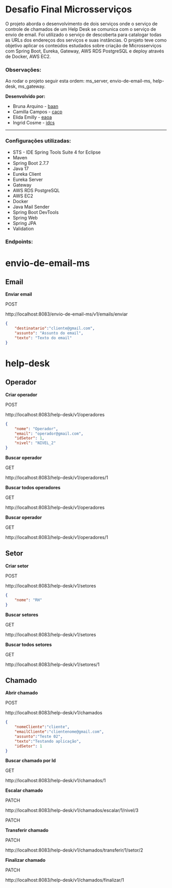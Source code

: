 # Desafio Final Microsserviços

O projeto aborda o desenvolvimento de dois serviços onde o serviço de controle de chamados de um Help Desk se comunica
com o serviço de envio de email. Foi utilizado o serviço de descoberta para catalogar todas as URLs dos endereços dos serviços
e suas instâncias.
O projeto teve como objetivo aplicar os conteúdos estudados sobre criação de Microsserviços com Spring Boot, Eureka, Gateway, AWS RDS PostgreSQL 
e deploy através de Docker, AWS EC2.

### Observações: 

Ao rodar o projeto seguir esta ordem: ms_server, envio-de-email-ms, help-desk, ms_gateway.


**Desenvolvido por:**

* Bruna Arquino - [baan](https://git.gft.com/baan)
* Camilla Campos - [cacp](https://git.gft.com/cacp)
* Elida Emilly - [eaoa](https://git.gft.com/eaoa)
* Ingrid Cosme - [idcs](https://git.gft.com/idcs)

----

### Configurações utilizadas:

* STS - IDE Spring Tools Suite 4 for Eclipse
* Maven
* Spring Boot 2.7.7
* Java 17
* Eureka Client 
* Eureka Server
* Gateway
* AWS RDS PostgreSQL 
* AWS EC2
* Docker
* Java Mail Sender
* Spring Boot DevTools
* Spring Web
* Spring JPA
* Validation


### Endpoints:

# envio-de-email-ms

## Email

**Enviar email**

POST

http://localhost:8083/envio-de-email-ms/v1/emails/enviar

```json
{
    "destinatario":"cliente@gmail.com",
    "assunto": "Assunto do email",
    "texto": "Texto do email"
}
```

# help-desk

## Operador

**Criar operador**

POST

http://localhost:8083/help-desk/v1/operadores

```json
{
    "nome": "Operador",
    "email": "operador@gmail.com",
    "idSetor": 1,
    "nivel": "NIVEL_2"
}
```

**Buscar operador** 

GET

http://localhost:8083/help-desk/v1/operadores/1

**Buscar todos operadores**

GET

http://localhost:8083/help-desk/v1/operadores

**Buscar operador** 

GET

http://localhost:8083/help-desk/v1/operadores/1

## Setor

**Criar setor**

POST

http://localhost:8083/help-desk/v1/setores

```json
{
    "nome": "RH"
}
```

**Buscar setores**

GET

http://localhost:8083/help-desk/v1/setores

**Buscar  todos setores**

GET

http://localhost:8083/help-desk/v1/setores/1

## Chamado

**Abrir chamado** 

POST

http://localhost:8083/help-desk/v1/chamados

```json
{
    "nomeCliente":"cliente",
    "emailCliente":"clientenome@gmail.com",
    "assunto":"Teste 02",
    "texto":"Testando aplicação",
    "idSetor": 1
}
```

**Buscar chamado por Id**

GET

http://localhost:8083/help-desk/v1/chamados/1

**Escalar chamado**

PATCH

http://localhost:8083/help-desk/v1/chamados/escalar/1/nivel/3

PATCH

**Transferir chamado**

PATCH

http://localhost:8083/help-desk/v1/chamados/transferir/1/setor/2

**Finalizar chamado**

PATCH

http://localhost:8083/help-desk/v1/chamados/finalizar/1

